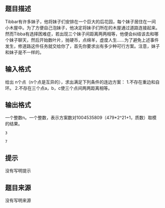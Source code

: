 


## 题目描述
Tibbar有许多妹子，他将妹子们安排在一个巨大的后花园，每个妹子居住在一间小木屋中。为了方便自己泡妹子，他决定将妹子们所在的木屋通过道路连接起来。然而Tibba有选择困难症，若出现三个妹子间距离两两相等，他便会纠结该去和哪个妹子聊天，然后开始数叶片，抛硬币，点绵羊，虚度人生……为了避免上述事件发生，修道路这件任务就交给你了，首先你要求出有多少种可行方案。注意，妹子和妹子是不一样的。
## 输入格式
给出 n个点（n个点是互异的），求出满足下列条件的连边方案：
1.不存在重边和自环。
2.不存在三个点a，b，c使三个点间两两距离相等。
## 输出格式
一个整数n。一个整数，表示方案数对1004535809（479*2^21+1，质数）取模的结果。

```input1
3

```

```output1
7
```

## 提示
没有写明提示
## 题目来源
没有写明来源


